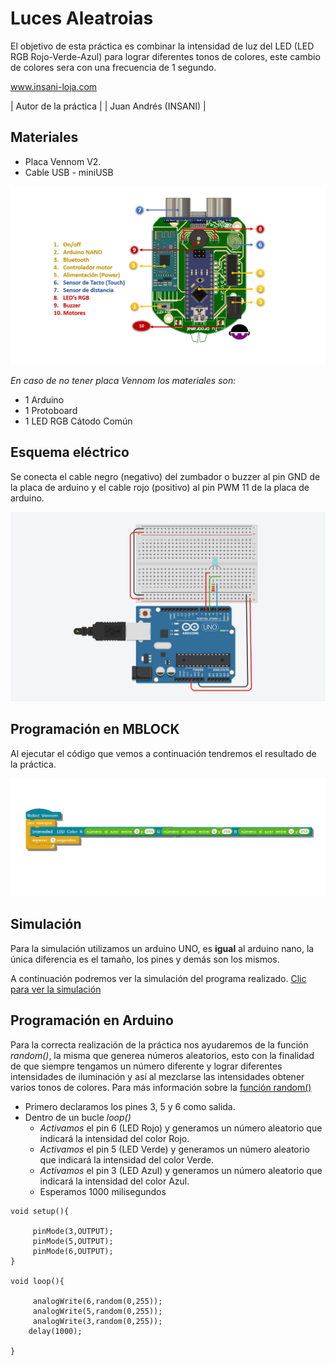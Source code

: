 # Luces Aleatroias

El objetivo de esta práctica es combinar la intensidad de luz del LED (LED RGB Rojo-Verde-Azul) para lograr diferentes tonos de colores, este cambio de colores sera con una frecuencia de 1 segundo.


www.insani-loja.com

| Autor de la práctica |
| Juan Andrés (INSANI) |


## Materiales
- Placa Vennom V2.
- Cable USB - miniUSB

![Placa de programacion Vennom](https://github.com/jandrs300/Bloques_M/blob/master/ejemplos_vennom/Version_2/placa-version2.png)

*En caso de no tener placa Vennom los materiales son:*
- 1 Arduino
- 1 Protoboard
- 1 LED RGB Cátodo Común


## Esquema eléctrico
Se conecta el cable negro (negativo) del zumbador o buzzer al pin GND de la placa de arduino y el cable rojo (positivo) al pin PWM 11 de la placa de arduino.

![Esquema de conexion ](https://github.com/jandrs300/Bloques_M/blob/master/ejemplos_vennom/Version_2/luces_aleatorias/luces_aleatorias_f.png)



## Programación en MBLOCK
Al ejecutar el código que vemos a continuación tendremos el resultado de la práctica.

![programa en mblock luces Aleatorias LEDS Arduino](https://github.com/jandrs300/Bloques_M/blob/master/ejemplos_vennom/Version_2/luces_aleatorias/luces_aleatorias.png)



## Simulación
Para la simulación utilizamos un arduino UNO, es **igual** al arduino nano, la única diferencia es el tamaño, los pines y demás son los mismos.

A continuación podremos ver la simulación del programa realizado.  [Clic para ver la simulación]( https://www.tinkercad.com/things/bT6OARtBleP )


 
## Programación en Arduino
Para la correcta realización de la práctica nos ayudaremos de la función *random()*, la misma que generea números aleatorios, esto con la finalidad de que siempre tengamos un número diferente y lograr diferentes intensidades de iluminación y así al mezclarse las intensidades obtener varios tonos de colores.
Para más información sobre la [función random()](https://www.arduino.cc/reference/en/language/functions/random-numbers/random/)


- Primero declaramos los pines 3, 5 y 6 como salida.
- Dentro de un bucle *loop()*
	- *Activamos* el pin 6 (LED Rojo) y generamos un número aleatorio que indicará la intensidad del color Rojo.
    - *Activamos* el pin 5 (LED Verde) y generamos un número aleatorio que indicará la intensidad del color Verde.
    - *Activamos* el pin 3 (LED Azul) y generamos un número aleatorio que indicará la intensidad del color Azul.    
	- Esperamos 1000 milisegundos


```
void setup(){
    
     pinMode(3,OUTPUT);
     pinMode(5,OUTPUT);
     pinMode(6,OUTPUT);
}

void loop(){
    
     analogWrite(6,random(0,255));
     analogWrite(5,random(0,255));
     analogWrite(3,random(0,255));
    delay(1000);
    
}
```

